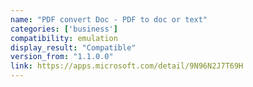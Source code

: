 ```yaml
---
name: "PDF convert Doc - PDF to doc or text"
categories: ['business']
compatibility: emulation
display_result: "Compatible"
version_from: "1.1.0.0"
link: https://apps.microsoft.com/detail/9N96N2J7T69H
---
```

